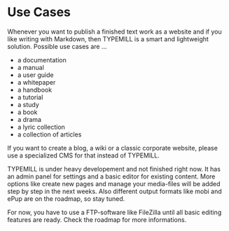 # Use Cases

Whenever you want to publish a finished text work as a website and if you like writing with Markdown, then TYPEMILL is a smart and lightweight solution. Possible use cases are …

- a documentation
- a manual
- a user guide
- a whitepaper
- a handbook
- a tutorial
- a study
- a book
- a drama
- a lyric collection
- a collection of articles

If you want to create a blog, a wiki or a classic corporate website, please use a specialized CMS for that instead of TYPEMILL.

TYPEMILL is under heavy developement and not finished right now. It has an admin panel for settings and a basic editor for existing content. More options like create new pages and manage your media-files will be added step by step in the next weeks. Also different output formats like mobi and ePup are on the roadmap, so stay tuned.

For now, you have to use a FTP-software like FileZilla until all basic editing features are ready. Check the roadmap for more informations.
